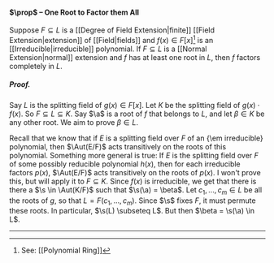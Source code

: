 #### $\prop$ – One Root to Factor them All
Suppose $F \subseteq L$ is a [[Degree of Field Extension|finite]] [[Field Extension|extension]] of [[Field|fields]] and $f(x)\in F[x]$[^1] is an [[Irreducible|irreducible]] polynomial. If $F \subseteq L$ is a [[Normal Extension|normal]] extension and $f$ has at least one root in $L$, then $f$ factors completely in $L$.

##### *Proof.*
Say $L$ is the splitting field of $g(x) \in F[x]$. Let $K$ be the splitting field of $g(x) \cdot f(x)$. So $F \subseteq L \subseteq K$. Say $\a$ is a root of $f$ that belongs to $L$, and let $\beta \in K$ be any other root. We aim to prove $\beta \in L$. 

Recall that we know that if $E$ is a splitting field over $F$ of an {\em irreducible} polynomial, then $\Aut(E/F)$ acts transitively on the roots of this polynomial. Something more general is true: If $E$ is the splitting field over $F$ of some possibly reducible polynomial $h(x)$, then for each irreducible factors $p(x)$, $\Aut(E/F)$ acts transitively on the roots of $p(x)$. I won't prove this, but will apply it to $F \subseteq K$. Since $f(x)$ is irreducible, we get that there is there a $\s \in \Aut(K/F)$ such that $\s(\a) = \beta$. Let $c_1, \dots, c_m \in L$ be all the roots of $g$, so that $L = F(c_1, \dots, c_m)$. Since $\s$ fixes $F$, it must permute these roots. In particular, $\s(L) \subseteq L$. But then $\beta = \s(\a) \in L$. 
***

[^1]: See: [[Polynomial Ring]]